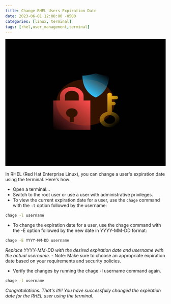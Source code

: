 ```yaml
---
title: Change RHEL Users Expiration Date
date: 2023-06-01 12:00:00 -0500
categories: [linux, terminal]
tags: [rhel,user_management,terminal]
---
```


<img src="/assets/img/posts/2023/rhel-expiration/rhel-expiration.jpg" alt="RHEL Unlock" style="height:400px; width:600px;" />


In RHEL (Red Hat Enterprise Linux), you can change a user's expiration date using the terminal. Here's how:

- Open a terminal...
- Switch to the root user or use a user with administrative privileges.
- To view the current expiration date for a user, use the `chage` command with the `-l` option followed by the username:
```bash
chage -l username
```
- To change the expiration date for a user, use the chage command with the -E option followed by the new date in YYYY-MM-DD format:
```bash
chage -E YYYY-MM-DD username
```
  *Replace YYYY-MM-DD with the desired expiration date and username with the actual username.*
    - Note: Make sure to choose an appropriate expiration date based on your requirements and security policies.
- Verify the changes by running the chage -l username command again.
```bash
chage -l username
```

  *Congratulations. That's it!!! You have successfully changed the expiration date for the RHEL user using the terminal.*